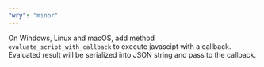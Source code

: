 ```yaml
---
"wry": "minor"
---
```


On Windows, Linux and macOS, add method `evaluate_script_with_callback` to execute javascipt with a callback.
Evaluated result will be serialized into JSON string and pass to the callback.
